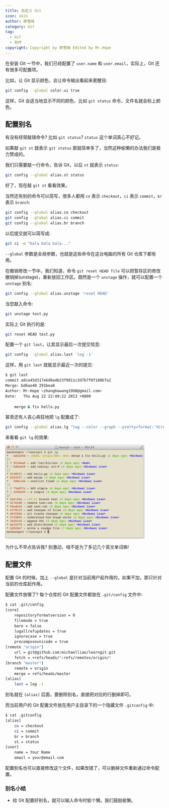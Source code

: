 ```yaml
---
title: 自定义 Git
icon: skin
author: 廖雪峰
category: Git
tag:
  - Git
  - 软件
copyright: Copyright by 廖雪峰 Edited by Mr.Hope
---
```


在安装 Git 一节中，我们已经配置了 `user.name` 和 `user.email`，实际上，Git 还有很多可配置项。

比如，让 Git 显示颜色，会让命令输出看起来更醒目:

```sh
git config --global color.ui true
```

这样，Git 会适当地显示不同的颜色，比如 `git status` 命令，文件名就会标上颜色。

## 配置别名

有没有经常敲错命令? 比如 `git status`? `status` 这个单词真心不好记。

如果敲 `git st` 就表示 `git status` 那就简单多了，当然这种偷懒的办法我们是极力赞成的。

我们只需要敲一行命令，告诉 Git，以后 `st` 就表示 `status`:

```sh
git config --global alias.st status
```

好了，现在敲 `git st` 看看效果。

当然还有别的命令可以简写，很多人都用 `co` 表示 `checkout`，`ci` 表示 `commit`，`br` 表示 `branch`:

```sh
git config --global alias.co checkout
git config --global alias.ci commit
git config --global alias.br branch
```

以后提交就可以简写成:

```sh
git ci -m "bala bala bala..."
```

`--global` 参数是全局参数，也就是这些命令在这台电脑的所有 Git 仓库下都有用。

在撤销修改一节中，我们知道，命令 `git reset HEAD file` 可以把暂存区的修改撤销掉(unstage)，重新放回工作区。既然是一个 `unstage` 操作，就可以配置一个 `unstage` 别名:

```sh
git config --global alias.unstage 'reset HEAD'
```

当您敲入命令:

```sh
git unstage test.py
```

实际上 Git 执行的是:

```sh
git reset HEAD test.py
```

配置一个 `git last`，让其显示最后一次提交信息:

```sh
git config --global alias.last 'log -1'
```

这样，用 `git last` 就能显示最近一次的提交:

```sh
$ git last
commit adca45d317e6d8a4b23f9811c3d7b7f0f180bfe2
Merge: bd6ae48 291bea8
Author: Mr-Hope <zhangbowang1998@gmail.com>
Date:   Thu Aug 22 22:49:22 2013 +0800

    merge & fix hello.py
```

甚至还有人丧心病狂地把 `lg` 配置成了:

```sh
git config --global alias.lg "log --color --graph --pretty=format:'%Cred%h%Creset -%C(yellow)%d%Creset %s %Cgreen(%cr) %C(bold blue)<%an>%Creset' --abbrev-commit"
```

来看看 `git lg` 的效果:

![命令 git lg 示例图](./assets/git16.png)

为什么不早点告诉我? 别激动，咱不是为了多记几个英文单词嘛!

## 配置文件

配置 Git 的时候，加上 `--global` 是针对当前用户起作用的，如果不加，那只针对当前的仓库起作用。

配置文件放哪了? 每个仓库的 Git 配置文件都放在 `.git/config` 文件中:

```sh
$ cat .git/config
[core]
    repositoryformatversion = 0
    filemode = true
    bare = false
    logallrefupdates = true
    ignorecase = true
    precomposeunicode = true
[remote "origin"]
    url = git@github.com:michaelliao/learngit.git
    fetch = +refs/heads/*:refs/remotes/origin/*
[branch "master"]
    remote = origin
    merge = refs/heads/master
[alias]
    last = log -1
```

别名就在 `[alias]` 后面，要删除别名，直接把对应的行删掉即可。

而当前用户的 Git 配置文件放在用户主目录下的一个隐藏文件 `.gitconfig` 中:

```sh
$ cat .gitconfig
[alias]
    co = checkout
    ci = commit
    br = branch
    st = status
[user]
    name = Your Name
    email = your@email.com
```

配置别名也可以直接修改这个文件，如果改错了，可以删掉文件重新通过命令配置。

### 别名小结

- 给 Git 配置好别名，就可以输入命令时偷个懒。我们鼓励偷懒。
